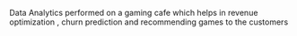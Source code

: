 Data Analytics performed on a gaming cafe which helps in revenue optimization , churn prediction and recommending games to the customers
